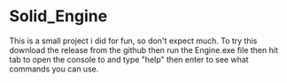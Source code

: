# Solid_Engine
This is a small project i did for fun, so don't expect much.
To try this download the release from the github then run the Engine.exe file then hit tab to open the console to and type "help" then enter to see what commands you can use.
